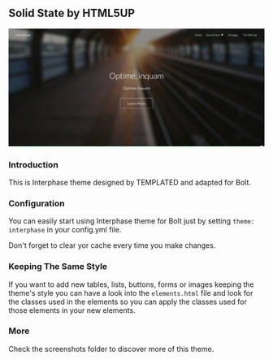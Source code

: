 ## Solid State by HTML5UP

![Preview](screenshots/screenshot2.png)

### Introduction

This is Interphase theme designed by TEMPLATED and adapted for Bolt.

### Configuration

You can easily start using Interphase theme for Bolt just by setting `theme: interphase` in your config.yml file.

Don't forget to clear yor cache every time you make changes.

### Keeping The Same Style

If you want to add new tables, lists, buttons, forms or images keeping the theme's style you can have a look into the `elements.html` file and look for the classes used in the elements so you can apply the classes used for those elements in your new elements.

### More

Check the screenshots folder to discover more of this theme.
